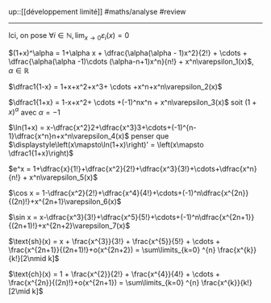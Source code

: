 up::[[développement limité]]
#maths/analyse #review 

---
Ici, on pose $\displaystyle\forall i\in\mathbb N, \lim_{x\rightarrow0}\varepsilon_i(x) = 0$

$(1+x)^\alpha = 1+\alpha x + \dfrac{\alpha(\alpha - 1)x^2}{2!} + \cdots + \dfrac{\alpha(\alpha -1)\cdots (\alpha-n+1)x^n}{n!} + x^n\varepsilon_1(x)$, $\alpha\in\mathbb R$

$\dfrac1{1-x} = 1+x+x^2+x^3+ \cdots +x^n+x^n\varepsilon_2(x)$

$\dfrac1{1+x} = 1-x+x^2+ \cdots +(-1)^nx^n + x^n\varepsilon_3(x)$ soit $(1+x)^\alpha$ avec $\alpha = -1$

$\ln(1+x) = x-\dfrac{x^2}2+\dfrac{x^3}3+\cdots+(-1)^{n-1}\dfrac{x^n}n+x^n\varepsilon_4(x)$ penser que $\displaystyle\left(x\mapsto\ln(1+x)\right)' = \left(x\mapsto \dfrac1{1+x}\right)$

$e^x = 1+\dfrac{x}{1!}+\dfrac{x^2}{2!}+\dfrac{x^3}{3!}+\cdots+\dfrac{x^n}{n!} + x^n\varepsilon_5(x)$

$\cos x = 1-\dfrac{x^2}{2!}+\dfrac{x^4}{4!}+\cdots+(-1)^n\dfrac{x^{2n}}{(2n)!}+x^{2n+1}\varepsilon_6(x)$

$\sin x = x-\dfrac{x^3}{3!}+\dfrac{x^5}{5!}+\cdots+(-1)^n\dfrac{x^{2n+1}}{(2n+1)!}+x^{2n+2}\varepsilon_7(x)$

$\text{sh}(x) = x + \frac{x^{3}}{3!} + \frac{x^{5}}{5!} + \cdots + \frac{x^{2n+1}}{(2n+1)!}+o(x^{2n+2}) = \sum\limits_{k=0} ^{n} \frac{x^{k}}{k!}[2\nmid k]$

$\text{ch}(x) = 1 + \frac{x^{2}}{2!} + \frac{x^{4}}{4!} + \cdots + \frac{x^{2n}}{(2n)!}+o(x^{2n+1}) = \sum\limits_{k=0} ^{n} \frac{x^{k}}{k!}[2\mid k]$


